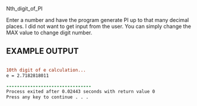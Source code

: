 Nth_digit_of_PI

Enter a number and have the program generate PI up to that many decimal places.
I did not want to get input from the user. 
You can simply change the MAX value to change digit number.

EXAMPLE OUTPUT
------------------------------------------------------------------------
```diff

10th digit of e calculation...
e = 2.7182818011

--------------------------------
Process exited after 0.02443 seconds with return value 0
Press any key to continue . . .

